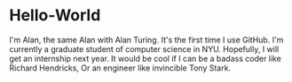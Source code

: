 # Hello-World

I'm Alan, the same Alan with Alan Turing.
It's the first time I use GitHub.
I'm currently a graduate student of computer science in NYU.
Hopefully, I will get an internship next year.
It would be cool if I can be a badass coder like Richard Hendricks,
Or an engineer like invincible Tony Stark.
